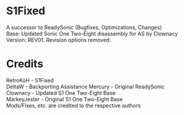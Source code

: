 # S1Fixed
 A successor to ReadySonic (Bugfixes, Optimizations, Changes)  
 Base: Updated Sonic One Two-Eight disassembly for AS by Clownacy  
 Version: REV01. Revision options removed.  

# Credits
 RetroKoH - S1Fixed  
 DeltaW - Backporting Assistance
 Mercury - Original ReadySonic  
 Clownacy - Updated S1 One Two-Eight Base  
 MarkeyJester - Original S1 One Two-Eight Base  
 Mods/Fixes, etc. are credited to the respective authors  

